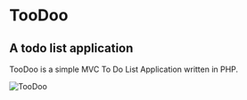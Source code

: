 # TooDoo #
## A todo list application

TooDoo is a simple MVC To Do List Application written in PHP.

![TooDoo](../blob/master/screenshot.png?raw=true)
